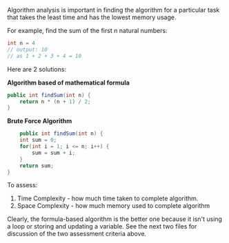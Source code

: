 Algorithm analysis is important in finding the algorithm for a particular task that takes the least time and has the lowest memory usage.

For example, find the sum of the first n natural numbers:

```java
int n = 4
// output: 10
// as 1 + 2 + 3 + 4 = 10
```

Here are 2 solutions:

**Algorithm based of mathematical formula**

```java
public int findSum(int n) {
	return n * (n + 1) / 2;
}
```

**Brute Force Algorithm**

```java
	public int findSum(int n) {
	int sum = 0;
	for(int i = 1; i <= n; i++) {
		sum = sum + i;
	}
	return sum;
}
```

To assess:

1. Time Complexity - how much time taken to complete algorithm. 
2. Space Complexity - how much memory used to complete algorithm

Clearly, the formula-based algorithm is the better one because it isn't using a loop or storing and updating a variable. See the next two files for discussion of the two assessment criteria above.